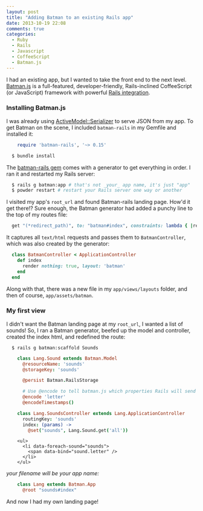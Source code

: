 ```yaml
---
layout: post
title: "Adding Batman to an existing Rails app"
date: 2013-10-19 22:08
comments: true
categories:
  - Ruby
  - Rails
  - Javascript
  - CoffeeScript
  - Batman.js
---
```


I had an existing app, but I wanted to take the front end to the next level. [Batman.js](http://batmanjs.org/) is a full-featured, developer-friendly, Rails-inclined CoffeeScript (or JavaScript) framework with powerful [Rails integration](https://github.com/batmanjs/batman-rails).

<!-- more -->


### Installing Batman.js

I was already using [ActiveModel::Serializer](https://github.com/rails-api/active_model_serializers) to serve JSON from my app. To get Batman on the scene, I included
`batman-rails` in my Gemfile and installed it:

```ruby Gemfile.rb
    require 'batman-rails', '~> 0.15'
```

```bash
  $ bundle install
```

The [batman-rails gem](https://github.com/batmanjs/batman-rails) comes with a generator to get everything in order.
I ran it and restarted my Rails server:

```bash
  $ rails g batman:app # that's not _your_ app name, it's just "app"
  $ powder restart # restart your Rails server one way or another
```

I visited my app's `root_url` and found Batman-rails landing page. How'd it get there!? Sure enough, the Batman generator had added a punchy line to the top of my routes file:

```ruby config/routes.rb
  get "(*redirect_path)", to: "batman#index", constraints: lambda { |request| request.format == "text/html" }
```

It captures all `text/html` requests and passes them to `BatmanController`, which was also created by the generator:

```ruby app/controllers/batman_controller
  class BatmanController < ApplicationController
    def index
      render nothing: true, layout: 'batman'
    end
  end
```

Along with that, there was a new file in my `app/views/layouts` folder, and then of course, `app/assets/batman`.

### My first view

I didn't want the Batman landing page at my `root_url`, I wanted a list of sounds! So, I ran a Batman generator, beefed up the model and controller, created the index html, and redefined the route:

```
  $ rails g batman:scaffold Sounds
```


```coffeescript app/assets/batman/models/sound.js.coffee
    class Lang.Sound extends Batman.Model
      @resourceName: 'sounds'
      @storageKey: 'sounds'

      @persist Batman.RailsStorage

      # Use @encode to tell batman.js which properties Rails will send back with its JSON.
      @encode 'letter'
      @encodeTimestamps()
```


```coffeescript app/assets/batman/controllers/sounds_controller.js.coffee
    class Lang.SoundsController extends Lang.ApplicationController
      routingKey: 'sounds'
      index: (params) ->
        @set("sounds", Lang.Sound.get('all'))
```

```haml app/assets/batman/html/sounds/index.html
    <ul>
      <li data-foreach-sound="sounds">
        <span data-bind="sound.letter" />
      </li>
    </ul>
```


_your filename will be your app name:_
```coffeescript app/assets/batman/lang.js.coffee
    class Lang extends Batman.App
      @root "sounds#index"
```

And now I had my own landing page!

